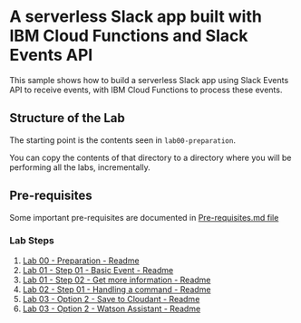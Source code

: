 # A serverless Slack app built with IBM Cloud Functions and Slack Events API

This sample shows how to build a serverless Slack app using Slack Events API to receive events,
with IBM Cloud Functions to process these events.


## Structure of the Lab

The starting point is the contents seen in `lab00-preparation`. 

You can copy the contents of that directory to a directory where you will be performing all the labs, incrementally.

## Pre-requisites

Some important pre-requisites are documented in <a href="Pre-requisites.md">Pre-requisites.md file</a>


### Lab Steps

1. <a href="lab00-preparation/README.md">Lab 00 - Preparation - Readme</a>
1. <a href="lab01-step01-basicevent/README.md">Lab 01 - Step 01 - Basic Event - Readme</a>
1. <a href="lab01-step02-getmoreinfo/README.md">Lab 01 - Step 02 - Get more information - Readme</a>
1. <a href="lab02-step01-handlingacommand/README.md">Lab 02 - Step 01 - Handling a command - Readme</a>
1. <a href="lab03-option01-savetocloudant/README.md">Lab 03 - Option 2 - Save to Cloudant - Readme</a>
1. <a href="lab03-option02-watsonassistant/README.md">Lab 03 - Option 2 - Watson Assistant - Readme</a>

